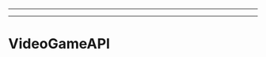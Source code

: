 ------------------------------------------------------
--------------------------------------------------------------------------------------------------
# VideoGameAPI
